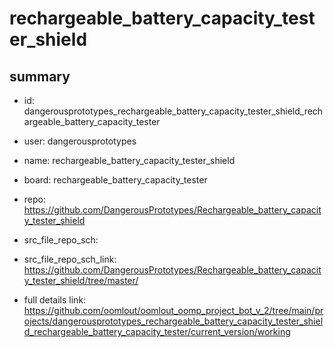 # rechargeable_battery_capacity_tester_shield
 
## summary 
* id: dangerousprototypes_rechargeable_battery_capacity_tester_shield_rechargeable_battery_capacity_tester
* user: dangerousprototypes
* name: rechargeable_battery_capacity_tester_shield
* board: rechargeable_battery_capacity_tester
* repo: https://github.com/DangerousPrototypes/Rechargeable_battery_capacity_tester_shield



* src_file_repo_sch: 
* src_file_repo_sch_link: https://github.com/DangerousPrototypes/Rechargeable_battery_capacity_tester_shield/tree/master/
* full details link: https://github.com/oomlout/oomlout_oomp_project_bot_v_2/tree/main/projects/dangerousprototypes_rechargeable_battery_capacity_tester_shield_rechargeable_battery_capacity_tester/current_version/working  






